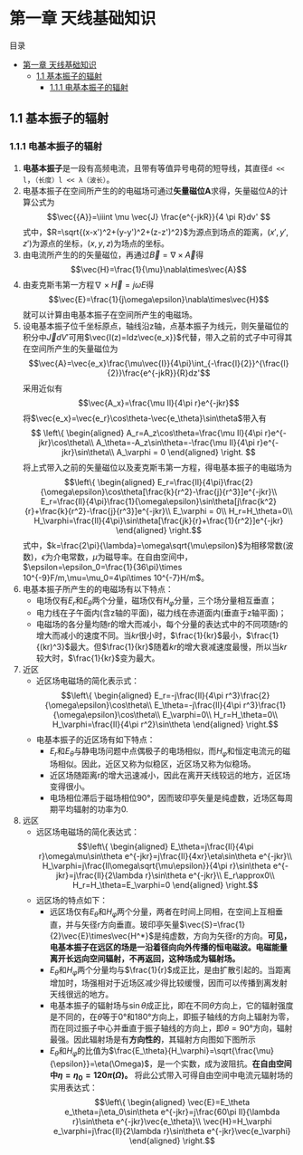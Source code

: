 # 第一章 天线基础知识 ##
目录
- [第一章 天线基础知识](#第一章-天线基础知识)
  - [1.1 基本振子的辐射](#11-基本振子的辐射)
    - [1.1.1 电基本振子的辐射](#111-电基本振子的辐射)
## 1.1 基本振子的辐射 ##
### 1.1.1 电基本振子的辐射 ###
1. **电基本振子**是一段有高频电流，且带有等值异号电荷的短导线，其直径`d << l`，`（长度）l << λ（波长）`。
2. 电基本振子在空间所产生的的电磁场可通过**矢量磁位A**求得，矢量磁位A的计算公式为
   $$\vec{{A}}=\iiint \mu \vec{J} \frac{e^{-jkR}}{4 \pi R}dv' $$
   式中，$R=\sqrt{(x-x')^2+(y-y')^2+(z-z')^2}$为源点到场点的距离，$(x',y',z')$为源点的坐标，$(x,y,z)$为场点的坐标。
3. 由电流所产生的的矢量磁位，再通过$\vec{B}=\nabla\times\vec{A}$得
   $$\vec{H}=\frac{1}{\mu}\nabla\times\vec{A}$$
4. 由麦克斯韦第一方程$\nabla\times\vec{H} = j\omega E$得
   $$\vec{E}=\frac{1}{j\omega\epsilon}\nabla\times\vec{H}$$
   就可以计算由电基本振子在空间所产生的电磁场。
5. 设电基本振子位千坐标原点，轴线沿z轴，点基本振子为线元，则矢量磁位的积分中$\vec{J}dV'$可用$\vec{I(z)=Idz\vec{e_x}}$代替，带入之前的式子中可得其在空间所产生的矢量磁位为
   $$\vec{A}=\vec{e_x}\frac{\mu\vec{I}}{4\pi}\int_{-\frac{l}{2}}^{\frac{l}{2}}\frac{e^{-jkR}}{R}dz'$$
   采用近似有
   $$\vec{A_x}=\frac{\mu Il}{4\pi r}e^{-jkr}$$
   将$\vec{e_x}=\vec{e_r}\cos\theta-\vec{e_\theta}\sin\theta$带入有
   $$
   \left\{
       \begin{aligned}
           A_r=A_z\cos\theta=\frac{\mu Il}{4\pi r}e^{-jkr}\cos\theta\\
            A_\theta=-A_z\sin\theta=-\frac{\mu Il}{4\pi r}e^{-jkr}\sin\theta\\
            A_\varphi = 0
       \end{aligned}
       \right.
    $$
    将上式带入之前的矢量磁位以及麦克斯韦第一方程，得电基本振子的电磁场为
    $$\left\{
        \begin{aligned}
            E_r=\frac{Il}{4\pi}\frac{2}{\omega\epsilon}\cos\theta[\frac{k}{r^2}-\frac{j}{r^3}]e^{-jkr}\\
            E_r=\frac{Il}{4\pi}\frac{1}{\omega\epsilon}\sin\theta[j\frac{k^2}{r}+\frac{k}{r^2}-\frac{j}{r^3}]e^{-jkr}\\
            E_\varphi = 0\\
            H_r=H_\theta=0\\
            H_\varphi=\frac{Il}{4\pi}\sin\theta[\frac{jk}{r}+\frac{1}{r^2}]e^{-jkr}
        \end{aligned}
        \right.$$
    式中，$k=\frac{2\pi}{\lambda}=\omega\sqrt{\mu\epsilon}$为相移常数(波数)，$\epsilon$为介电常数，$\mu$为磁导率。在自由空间中，$\epsilon=\epsilon_0=\frac{1}{36\pi}\times 10^{-9}F/m,\mu=\mu_0=4\pi\times 10^{-7}H/m$。
6. 电基本振子所产生的的电磁场有以下特点：
   - 电场仅有$E_r$和$E_\theta$两个分量，磁场仅有$H_\varphi$分量，三个场分量相互垂直；
   - 电力线在子午面内(含z轴的平面)，磁力线在赤道面内(垂直于z轴平面)；
   - 电磁场的各分量均随r的增大而减小，每个分量的表达式中的不同项随r的增大而减小的速度不同。当$kr$很小时，$\frac{1}{kr}$最小，$\frac{1}{(kr)^3}$最大。但$\frac{1}{kr}$随着$kr$的增大衰减速度最慢，所以当$kr$较大时，$\frac{1}{kr}$变为最大。
7. 近区
   - 近区场电磁场的简化表示式：
    $$\left\{
        \begin{aligned}
            E_r=-j\frac{Il}{4\pi r^3}\frac{2}{\omega\epsilon}\cos\theta\\
            E_\theta=-j\frac{Il}{4\pi r^3}\frac{1}{\omega\epsilon}\cos\theta\\
            E_\varphi=0\\
            H_r=H_\theta=0\\
            H_\varphi=\frac{Il}{4\pi r^2}\sin\theta
        \end{aligned}
        \right.$$
    - 电基本振子的近区场有如下特点：
      - $E_r$和$E_\theta$与静电场问题中点偶极子的电场相似，而$H_\varphi$和恒定电流元的磁场相似。因此，近区又称为似稳区，近区场又称为似稳场。
      - 近区场随距离r的增大迅速减小，因此在离开天线较远的地方，近区场变得很小。
      - 电场相位滞后于磁场相位90°，因而玻印亭矢量是纯虚数，近场区每周期平均辐射的功率为0.
8. 远区
   - 远区场电磁场的简化表达式：
    $$\left\{
        \begin{aligned}
            E_\theta=j\frac{Il}{4\pi r}\omega\mu\sin\theta e^{-jkr}=j\frac{Il}{4xr}\eta\sin\theta e^{-jkr}\\
            H_\varphi=j\frac{Il\omega\sqrt{\mu\epsilon}}{4\pi r}\sin\theta e^{-jkr}=j\frac{Il}{2\lambda r}\sin\theta e^{-jkr}\\
            E_r\approx0\\
            H_r=H_\theta=E_\varphi=0
        \end{aligned}
        \right.$$
    - 远区场的特点如下：
      - 远区场仅有$E_\theta$和$H_\varphi$两个分量，两者在时间上同相，在空间上互相垂直，并与矢径r方向垂直。玻印亭矢量$\vec{S}=\frac{1}{2}\vec{E}\times\vec{H^*}$是纯虚数，方向为矢径r的方向。**可见，电基本振子在远区的场是一沿着径向向外传播的恒电磁波。电磁能量离开长远向空间辐射，不再返回，这种场成为辐射场。**
      - $E_\theta$和$H_\varphi$两个分量均与$\frac{1}{r}$成正比，是由扩散引起的。当距离增加时，场强相对于近场区减少得比较缓慢，因而可以传播到离发射天线很远的地方。
      - 电基本振子的辐射场与$\sin\theta$成正比，即在不同$\theta$方向上，它的辐射强度是不同的，在$\theta$等于0°和180°方向上，即振子轴线的方向上辐射为零，而在同过振子中心并垂直于振子轴线的方向上，即$\theta=90°$方向，辐射最强。因此辐射场是有**方向性的**，其辐射方向图如下图所示
      - $E_\theta$和$H_\varphi$的比值为$\frac{E_\theta}{H_\varphi}=\sqrt{\frac{\mu}{\epsilon}}=\eta(\Omega)$，是一个实数，成为波阻抗。**在自由空间中$\eta=\eta_0=120\pi(\Omega)$。** 将此公式带入可得自由空间中电流元辐射场的实用表达式：
    $$\left\{
            \begin{aligned}
                \vec{E}=E_\theta e_\theta=j\eta_0\sin\theta e^{-jkr}=j\frac{60\pi Il}{\lambda r}\sin\theta e^{-jkr}\vec{e_\theta}\\
                \vec{H}=H_\varphi e_\varphi=j\frac{Il}{2\lambda r}\sin\theta e^{-jkr}\vec{e_\varphi}
            \end{aligned}
    \right.$$
        